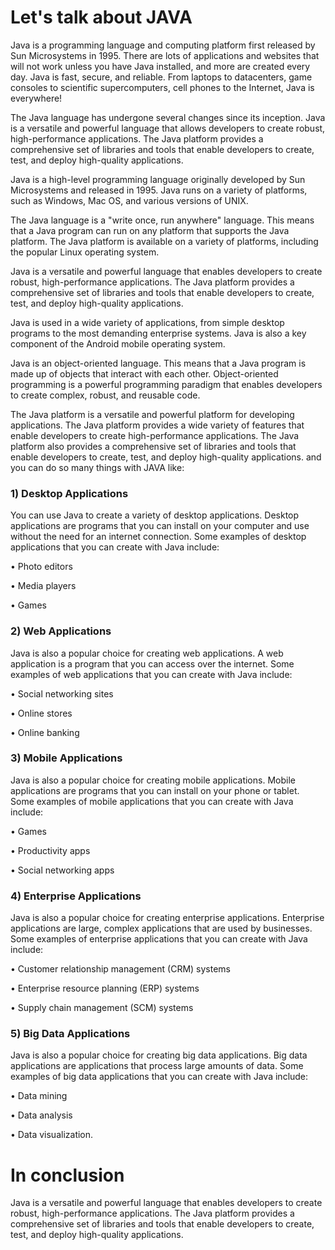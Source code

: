 # Let's talk about JAVA

Java is a programming language and computing platform first released by Sun Microsystems in 1995. There are lots of applications and websites that will not work unless you have Java installed, and more are created every day. Java is fast, secure, and reliable. From laptops to datacenters, game consoles to scientific supercomputers, cell phones to the Internet, Java is everywhere!

The Java language has undergone several changes since its inception. Java is a versatile and powerful language that allows developers to create robust, high-performance applications. The Java platform provides a comprehensive set of libraries and tools that enable developers to create, test, and deploy high-quality applications.

Java is a high-level programming language originally developed by Sun Microsystems and released in 1995. Java runs on a variety of platforms, such as Windows, Mac OS, and various versions of UNIX.

The Java language is a "write once, run anywhere" language. This means that a Java program can run on any platform that supports the Java platform. The Java platform is available on a variety of platforms, including the popular Linux operating system.

Java is a versatile and powerful language that enables developers to create robust, high-performance applications. The Java platform provides a comprehensive set of libraries and tools that enable developers to create, test, and deploy high-quality applications.

Java is used in a wide variety of applications, from simple desktop programs to the most demanding enterprise systems. Java is also a key component of the Android mobile operating system.

Java is an object-oriented language. This means that a Java program is made up of objects that interact with each other. Object-oriented programming is a powerful programming paradigm that enables developers to create complex, robust, and reusable code.

The Java platform is a versatile and powerful platform for developing applications. The Java platform provides a wide variety of features that enable developers to create high-performance applications. The Java platform also provides a comprehensive set of libraries and tools that enable developers to create, test, and deploy high-quality applications.
and you can do so many things with JAVA like:

### 1) Desktop Applications

You can use Java to create a variety of desktop applications. Desktop applications are programs that you can install on your computer and use without the need for an internet connection. Some examples of desktop applications that you can create with Java include:

• Photo editors

• Media players

• Games

### 2) Web Applications

Java is also a popular choice for creating web applications. A web application is a program that you can access over the internet. Some examples of web applications that you can create with Java include:

• Social networking sites

• Online stores

• Online banking

### 3) Mobile Applications

Java is also a popular choice for creating mobile applications. Mobile applications are programs that you can install on your phone or tablet. Some examples of mobile applications that you can create with Java include:

• Games

• Productivity apps

• Social networking apps

### 4) Enterprise Applications

Java is also a popular choice for creating enterprise applications. Enterprise applications are large, complex applications that are used by businesses. Some examples of enterprise applications that you can create with Java include:

• Customer relationship management (CRM) systems

• Enterprise resource planning (ERP) systems

• Supply chain management (SCM) systems

### 5) Big Data Applications

Java is also a popular choice for creating big data applications. Big data applications are applications that process large amounts of data. Some examples of big data applications that you can create with Java include:

• Data mining

• Data analysis

• Data visualization.
# In conclusion

Java is a versatile and powerful language that enables developers to create robust, high-performance applications. The Java platform provides a comprehensive set of libraries and tools that enable developers to create, test, and deploy high-quality applications.